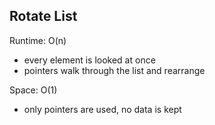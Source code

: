 ## Rotate List

Runtime: O(n)
- every element is looked at once
- pointers walk through the list and rearrange

Space: O(1)
- only pointers are used, no data is kept
